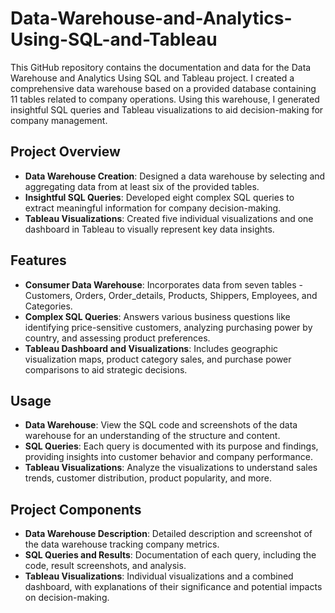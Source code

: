 # Data-Warehouse-and-Analytics-Using-SQL-and-Tableau

This GitHub repository contains the documentation and data for the Data Warehouse and Analytics Using SQL and Tableau project. I created a comprehensive data warehouse based on a provided database containing 11 tables related to company operations. Using this warehouse, I generated insightful SQL queries and Tableau visualizations to aid decision-making for company management.

## Project Overview

- **Data Warehouse Creation**: Designed a data warehouse by selecting and aggregating data from at least six of the provided tables.
- **Insightful SQL Queries**: Developed eight complex SQL queries to extract meaningful information for company decision-making.
- **Tableau Visualizations**: Created five individual visualizations and one dashboard in Tableau to visually represent key data insights.

## Features

- **Consumer Data Warehouse**: Incorporates data from seven tables - Customers, Orders, Order_details, Products, Shippers, Employees, and Categories.
- **Complex SQL Queries**: Answers various business questions like identifying price-sensitive customers, analyzing purchasing power by country, and assessing product preferences.
- **Tableau Dashboard and Visualizations**: Includes geographic visualization maps, product category sales, and purchase power comparisons to aid strategic decisions.

## Usage

- **Data Warehouse**: View the SQL code and screenshots of the data warehouse for an understanding of the structure and content.
- **SQL Queries**: Each query is documented with its purpose and findings, providing insights into customer behavior and company performance.
- **Tableau Visualizations**: Analyze the visualizations to understand sales trends, customer distribution, product popularity, and more.

## Project Components

- **Data Warehouse Description**: Detailed description and screenshot of the data warehouse tracking company metrics.
- **SQL Queries and Results**: Documentation of each query, including the code, result screenshots, and analysis.
- **Tableau Visualizations**: Individual visualizations and a combined dashboard, with explanations of their significance and potential impacts on decision-making.


